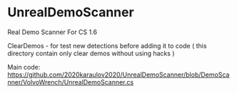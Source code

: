 # UnrealDemoScanner
Real Demo Scanner For CS 1.6

ClearDemos - for test new detections before adding it to code ( this directory contain only clear demos without using hacks )

Main code:
https://github.com/2020karaulov2020/UnrealDemoScanner/blob/DemoScanner/VolvoWrench/UnrealDemoScanner.cs 

